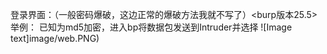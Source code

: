 登录界面：（一般密码爆破，这边正常的爆破方法我就不写了）<burp版本25.5>
举例：
已知为md5加密，进入bp将数据包发送到Intruder并选择
 ![Image text]image/web.PNG) 
